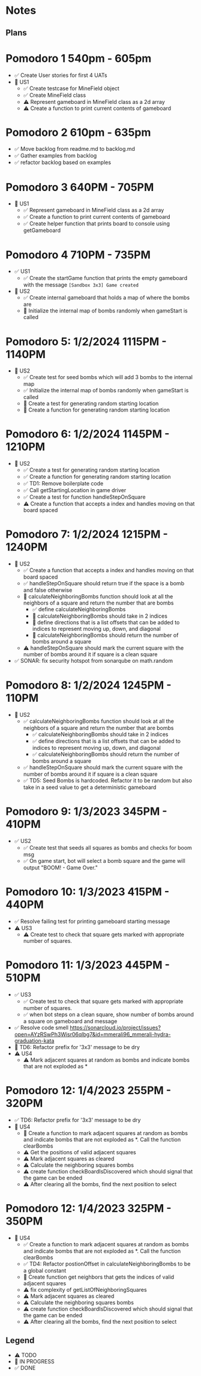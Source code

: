 # Notes

## Plans

# Pomodoro 1 540pm - 605pm

- ✅ Create User stories for first 4 UATs
- 🚧 US1
  - ✅ Create testcase for MineField object
  - ✅ Create MineField class
  - ⚠ Represent gameboard in MineField class as a 2d array
  - ⚠ Create a function to print current contents of gameboard

# Pomodoro 2 610pm - 635pm

- ✅ Move backlog from readme.md to backlog.md
- ✅ Gather examples from backlog
- ✅ refactor backlog based on examples

# Pomodoro 3 640PM - 705PM

- 🚧 US1
  - ✅ Represent gameboard in MineField class as a 2d array
  - ✅ Create a function to print current contents of gameboard
  - ✅ Create helper function that prints board to console using getGameboard

# Pomodoro 4 710PM - 735PM

- ✅ US1
  - ✅ Create the startGame function that prints the empty gameboard with the message `[Sandbox 3x3] Game created`
- 🚧 US2
  - ✅ Create internal gameboard that holds a map of where the bombs are
  - 🚧 Initialize the internal map of bombs randomly when gameStart is called

# Pomodoro 5: 1/2/2024 1115PM - 1140PM

- 🚧 US2
  - ✅ Create test for seed bombs which will add 3 bombs to the internal map
  - ✅ Initialize the internal map of bombs randomly when gameStart is called
  - 🚧 Create a test for generating random starting location
  - 🚧 Create a function for generating random starting location

# Pomodoro 6: 1/2/2024 1145PM - 1210PM

- 🚧 US2
  - ✅ Create a test for generating random starting location
  - ✅ Create a function for generating random starting location
  - ✅ TD1: Remove boilerplate code
  - ✅ Call getStartingLocation in game driver
  - ✅ Create a test for function handleStepOnSquare
  - ⚠ Create a function that accepts a index and handles moving on that board spaced

# Pomodoro 7: 1/2/2024 1215PM - 1240PM

- 🚧 US2
  - ✅ Create a function that accepts a index and handles moving on that board spaced
  - ✅ handleStepOnSquare should return true if the space is a bomb and false otherwise
  - 🚧 calculateNeighboringBombs function should look at all the neighbors of a square and return the number that are bombs
    - ✅ define calculateNeighboringBombs
    - 🚧 calculateNeighboringBombs should take in 2 indices
    - 🚧 define directions that is a list offsets that can be added to indices to represent moving up, down, and diagonal
    - 🚧 calculateNeighboringBombs should return the number of bombs around a square
  - ⚠ handleStepOnSquare should mark the current square with the number of bombs around it if square is a clean square
- ✅ SONAR: fix security hotspot from sonarqube on math.random

# Pomodoro 8: 1/2/2024 1245PM - 110PM

- 🚧 US2
  - ✅ calculateNeighboringBombs function should look at all the neighbors of a square and return the number that are bombs
    - ✅ calculateNeighboringBombs should take in 2 indices
    - ✅ define directions that is a list offsets that can be added to indices to represent moving up, down, and diagonal
    - ✅ calculateNeighboringBombs should return the number of bombs around a square
  - ✅ handleStepOnSquare should mark the current square with the number of bombs around it if square is a clean square
  - ✅ TD5: Seed Bombs is hardcoded. Refactor it to be random but also take in a seed value to get a deterministic gameboard

# Pomodoro 9: 1/3/2023 345PM - 410PM

- ✅ US2
  - ✅ Create test that seeds all squares as bombs and checks for boom msg
  - ✅ On game start, bot will select a bomb square and the game will output "BOOM! - Game Over."

# Pomodoro 10: 1/3/2023 415PM - 440PM

- ✅ Resolve failing test for printing gameboard starting message
- ⚠ US3
  - ⚠ Create test to check that square gets marked with appropriate number of squares.

# Pomodoro 11: 1/3/2023 445PM - 510PM

- ✅ US3
  - ✅ Create test to check that square gets marked with appropriate number of squares.
  - ✅ when bot steps on a clean square, show number of bombs around a square on gameboard and message
- ✅ Resolve code smell https://sonarcloud.io/project/issues?open=AYzRSwPh3Wisr06qlbg7&id=mmerali96_mmerali-hydra-graduation-kata
- 🚧 TD6: Refactor prefix for '3x3' message to be dry
- ⚠ US4
  - ⚠ Mark adjacent squares at random as bombs and indicate bombs that are not exploded as \*

# Pomodoro 12: 1/4/2023 255PM - 320PM

- ✅ TD6: Refactor prefix for '3x3' message to be dry
- 🚧 US4
  - 🚧 Create a function to mark adjacent squares at random as bombs and indicate bombs that are not exploded as \*. Call the function clearBombs
  - ⚠ Get the positions of valid adjacent squares
  - ⚠ Mark adjacent squares as cleared
  - ⚠ Calculate the neighboring squares bombs
  - ⚠ create function checkBoardIsDiscovered which should signal that the game can be ended
  - ⚠ After clearing all the bombs, find the next position to select

# Pomodoro 12: 1/4/2023 325PM - 350PM

- 🚧 US4
  - ✅ Create a function to mark adjacent squares at random as bombs and indicate bombs that are not exploded as \*. Call the function clearBombs
  - ✅ TD4: Refactor postionOffset in calculateNeighboringBombs to be a global constant
  - 🚧 Create function get neighbors that gets the indices of valid adjacent squares
  - ⚠ fix complexity of getListOfNeighboringSquares
  - ⚠ Mark adjacent squares as cleared
  - ⚠ Calculate the neighboring squares bombs
  - ⚠ create function checkBoardIsDiscovered which should signal that the game can be ended
  - ⚠ After clearing all the bombs, find the next position to select

## Legend

- ⚠ TODO
- 🚧 IN PROGRESS
- ✅ DONE
